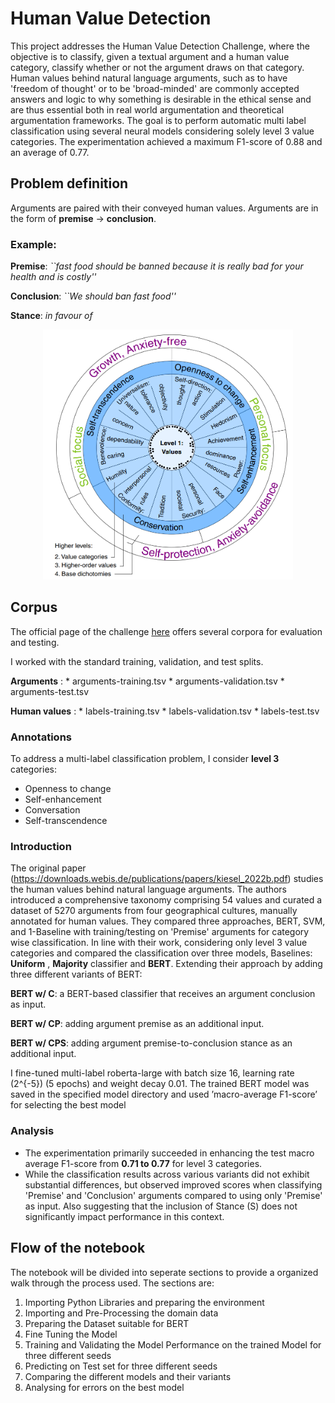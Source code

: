 # Human Value Detection
This project addresses the Human Value Detection Challenge, where the objective is to classify, given a textual argument and a human value category, classify whether or not the argument draws on that category. 
Human values behind natural language arguments, such as to have 'freedom of thought' or to be 'broad-minded' are commonly accepted answers and logic to why something is desirable in the ethical sense and are thus essential both in real world argumentation and theoretical argumentation frameworks. The goal is to perform automatic multi label classification using several neural models considering solely level 3 value categories. The experimentation achieved a maximum F1-score of 0.88 and an average of 0.77.

## Problem definition

Arguments are paired with their conveyed human values.
Arguments are in the form of **premise** $\rightarrow$ **conclusion**.

### Example:

**Premise**: *``fast food should be banned because it is really bad for your health and is costly''*

**Conclusion**: *``We should ban fast food''*

**Stance**: *in favour of*

<p align="center">
    <img src="images/human_values.png" alt="human values", style="width: 400px; height: 400px;"/></center>
</p>

## Corpus

The official page of the challenge [here](https://touche.webis.de/semeval23/touche23-web/) offers several corpora for evaluation and testing.

I worked with the standard training, validation, and test splits.

**Arguments** : * arguments-training.tsv * arguments-validation.tsv * arguments-test.tsv

**Human values** : * labels-training.tsv * labels-validation.tsv * labels-test.tsv

### Annotations

To address a multi-label classification problem, I consider **level 3** categories:

* Openness to change
* Self-enhancement
* Conversation
* Self-transcendence

### Introduction

The original paper (https://downloads.webis.de/publications/papers/kiesel_2022b.pdf) studies the human values behind natural language arguments. The authors introduced a comprehensive taxonomy comprising 54 values and curated a  dataset of 5270 arguments from four geographical cultures, manually annotated for human values. They compared three approaches, BERT, SVM, and 1-Baseline with training/testing on 'Premise' arguments for category wise classification.
In line with their work, considering only level 3 value categories and compared the classification over three models, Baselines: **Uniform** , **Majority** classifier and **BERT**. Extending their approach by adding three different variants of BERT:

**BERT w/ C**: a BERT-based classifier that receives an argument conclusion as input.

**BERT w/ CP**: adding argument premise as an additional input.

**BERT w/ CPS**: adding argument premise-to-conclusion stance as an additional input.

I fine-tuned multi-label roberta-large with batch size 16, learning rate \(2^{-5}\) (5 epochs) and weight decay 0.01.
The trained BERT model was saved in the specified model directory and used ’macro-average F1-score’ for selecting the best model

### Analysis
* The experimentation primarily succeeded in enhancing the test macro average F1-score from **0.71 to 0.77** for level 3 categories.
* While the classification results across various variants did not exhibit substantial differences, but observed improved scores when classifying 'Premise' and 'Conclusion' arguments compared to using only 'Premise' as input. Also suggesting that the inclusion of Stance (S) does not significantly impact performance in this context.

## Flow of the notebook
The notebook will be divided into seperate sections to provide a organized walk through the process used. The sections are:

1. Importing Python Libraries and preparing the environment
2. Importing and Pre-Processing the domain data
3. Preparing the Dataset suitable for BERT
4. Fine Tuning the Model
5. Training and Validating the Model Performance on the trained Model for three different seeds
6. Predicting on Test set for three different seeds
7. Comparing the different models and their variants
8. Analysing for errors on the best model
